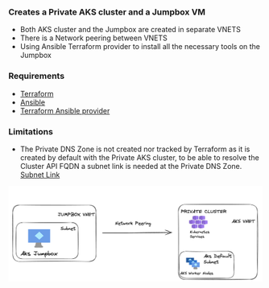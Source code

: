 ### Creates a Private AKS cluster and a Jumpbox VM 
- Both AKS cluster and the Jumpbox are created in separate VNETS
- There is a Network peering between VNETS
- Using Ansible Terraform provider to install all the necessary tools on the Jumpbox

### Requirements
 - [Terraform](https://developer.hashicorp.com/terraform/tutorials/aws-get-started/install-cli)
 - [Ansible](https://docs.ansible.com/ansible/latest/installation_guide/index.html)
 - [Terraform Ansible provider](https://registry.terraform.io/providers/ansible/ansible/latest/docs)

### Limitations
- The Private DNS Zone is not created nor tracked by Terraform as it is created by default with the Private AKS cluster, to be able to resolve the Cluster API FQDN a subnet link is needed at the Private DNS Zone.<br/>
   [Subnet Link](https://learn.microsoft.com/en-us/azure/dnsprivate-dns-getstarted-portal#link-the-virtual-network)
   
![Basic topology](assets/image.png)